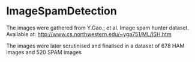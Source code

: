 # ImageSpamDetection

The images were gathered from Y.Gao.; et al. Image spam hunter dataset. Available at: 
http://www.cs.northwestern.edu/~yga751/ML/ISH.htm


The images were later scrutinised and finalised in a dataset of 678 HAM images and 520 SPAM images
